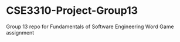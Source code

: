 # CSE3310-Project-Group13
Group 13 repo for Fundamentals of Software Engineering Word Game assignment
